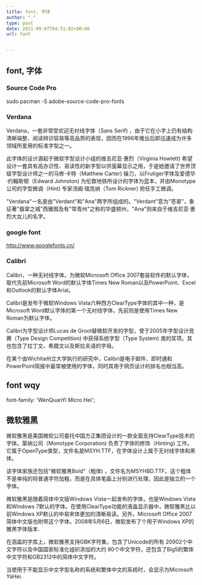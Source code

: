 ```yaml
---
title: font, 字体
author: "-"
type: post
date: 2011-09-07T04:51:02+00:00
url: font


---
```

## font, 字体
### Source Code Pro
sudo pacman -S adobe-source-code-pro-fonts
### Verdana
Verdana，一套非常受欢迎无衬线字体（Sans Serif) ，由于它在小字上仍有结构清晰端整、阅读辨识容易等高品质的表现，因而在1996年推出后即迅速成为许多领域所爱用的标准字型之一。

此字体的设计源起于微软字型设计小组的维吉尼亚·惠烈（Virginia Howlett) 希望设计一套具有高办识性、易读性的新字型以供萤幕显示之用，于是她邀请了世界顶级字型设计师之一的马修·卡特（Matthew Carter) 操刀，以Frutiger字体及爱德华·约翰斯顿（Edward Johnston) 为伦敦地铁所设计的字体为蓝本，并由Monotype公司的字型微调（Hint) 专家汤姆·瑞克纳（Tom Rickner) 担任手工微调。

"Verdana"一名是由"Verdant"和"Ana"两字所组成的。"Verdant"意为"苍翠"，象征著"翡翠之城"西雅图及有"常青州"之称的华盛顿州，"Ana"则来自于维吉尼亚·惠烈大女儿的名字。

### google font
http://www.googlefonts.cn/


### Calibri

Calibri，一种无衬线字体，为微软Microsoft Office 2007套装软件的默认字体，取代先前Microsoft Word的默认字体Times New Roman以及PowerPoint、Excel和Outlook的默认字体Arial。
  
Calibri是发布于微软Windows Vista六种西方ClearType字体的其中一种，是Microsoft Word默认字体的第一个无衬线字体，先前则是使用Times New Roman为默认字体。
  
Calibri为字型设计师Lucas de Groot替微软开发的字型，曾于2005年字型设计竞赛（Type Design Competition) 中获得系统字型（Type System) 类的奖项。其也包含了拉丁文、希腊文以及斯拉夫语的字母。
  
在某个由Wichita州立大学执行的研究中，Calibri是电子邮件、即时通和PowerPoint简报中最常被使用的字体，同时其用于网页设计的排名也相当高。

## font wqy
font-family: 'WenQuanYi Micro Hei';

## 微软雅黑
微软雅黑是美国微软公司委托中国方正集团设计的一款全面支持ClearType技术的字体。蒙纳公司（Monotype Corporation) 负责了字体的修饰（Hinting) 工作。它属于OpenType类型，文件名是MSYH.TTF，在字体设计上属于无衬线字体和黑体。
  
该字体家族还包括"微软雅黑Bold"（粗体) ，文件名为MSYHBD.TTF。这个粗体不是单纯的将普通字符加粗，而是在具体笔画上分别进行处理，因此是独立的一个字体。
  
微软雅黑是随着简体中文版Windows Vista一起发布的字体，也是Windows Vista和Windows 7默认的字体。在使用ClearType功能的液晶显示器中，微软雅黑比以前Windows XP默认的中易宋体更加的清晰易读。另外，Microsoft Office 2007简体中文版也附带这个字体。2008年5月6日，微软发布了个用于Windows XP的雅黑字体版本.
  
在涵盖的字库上，微软雅黑支持GBK字符集，包含了Unicode的所有 20902个中文字符以及中国国家标准化组织添加的大约 80个中文字符，还包含了Big5的繁体中文字符和GB2312中的简体中文字符。
  
当使用于不能显示中文字型名称的系统和繁体中文的系统时，会显示为Microsoft YaHei.
